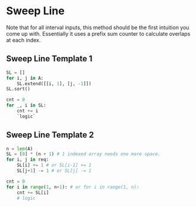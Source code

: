 # Sweep Line

Note that for all interval inputs, this method should be the first intuition you come up with.
Essentially it uses a prefix sum counter to calculate overlaps at each index.

## Sweep Line Template 1

``` py
SL = []
for i, j in A:
    SL.extend([[i, 1], [j, -1]])
SL.sort()

cnt = 0
for _, i in SL:
    cnt += i
    `logic`
```

## Sweep Line Template 2

``` py
n = len(A)
SL = [0] * (n + 1) # 1 indexed array needs one more space.
for i, j in req:
    SL[i] += 1 # or SL[i-1] += 1
    SL[j+1] -= 1 # or SL[j] -= 1

cnt = 0
for i in range(1, n+1): # or for i in range(1, n):
    cnt += SL[i]
    # logic
```
